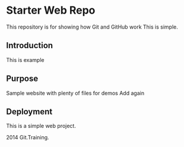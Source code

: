 # Starter Web Repo

This repository is for showing how Git and GitHub work
This is simple.

## Introduction
This is example

## Purpose

Sample website with plenty of files for demos
Add again

## Deployment
This is a simple web project.

2014 Git.Training.